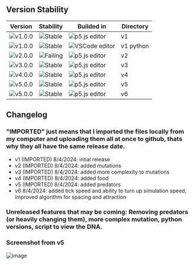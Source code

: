 ## Version Stability

| Version | Stability | Builded in | Directory |
|---------|-----------|---------|-----------|
| ![v1.0.0](https://img.shields.io/badge/version-1.0.0-blue) | ![Stable](https://img.shields.io/badge/stability-stable-brightgreen) | ![p5.js editor](https://img.shields.io/badge/editor-p5.js-pink) | v1 |
| ![v1.0.0](https://img.shields.io/badge/version-1.0.1-blue) | ![Stable](https://img.shields.io/badge/stability-stable-brightgreen) | ![VSCode editor](https://img.shields.io/badge/editor-VSCode-lightblue) | v1 python |
| ![v2.0.0](https://img.shields.io/badge/version-2.0.0-blue) | ![Failing](https://img.shields.io/badge/stability-failing-red) | ![p5.js editor](https://img.shields.io/badge/editor-p5.js-pink) | v2 |
| ![v3.0.0](https://img.shields.io/badge/version-3.0.0-blue) | ![Stable](https://img.shields.io/badge/stability-stable-brightgreen) | ![p5.js editor](https://img.shields.io/badge/editor-p5.js-pink) | v3 |
| ![v4.0.0](https://img.shields.io/badge/version-4.0.0-blue) | ![Stable](https://img.shields.io/badge/stability-stable-brightgreen) | ![p5.js editor](https://img.shields.io/badge/editor-p5.js-pink) | v4 |
| ![v5.0.0](https://img.shields.io/badge/version-5.0.0-blue) | ![Stable](https://img.shields.io/badge/stability-stable-brightgreen) | ![p5.js editor](https://img.shields.io/badge/editor-p5.js-pink) | v5 |
| ![v5.0.0](https://img.shields.io/badge/version-6.0.0-blue) | ![Stable](https://img.shields.io/badge/stability-beta-green) | ![p5.js editor](https://img.shields.io/badge/editor-p5.js-pink) | v6 |

## Changelog

### "IMPORTED" just means that I imported the files locally from my computer and uploading them all at once to github, thats why they all have the same release date.

- v1 (IMPORTED) 8/4/2024: intial release
- v2 (IMPORTED) 8/4/2024: added mutations
- v3 (IMPORTED) 8/4/2024: added more complexity to mutations
- v4 (IMPORTED) 8/4/2024: added food
- v5 (IMPORTED) 8/4/2024: added predators
- v6 8/4/2024: added tick speed and ability to turn up simulation speed, improved algorithm for spacing and attraction

### Unreleased features that may be coming: Removing predators (or heavily changing them), more complex mutation, python versions, script to view the DNA.

### Screenshot from v5
![image](https://github.com/user-attachments/assets/62498783-9e81-457d-9f2e-88b3aece07e9)

